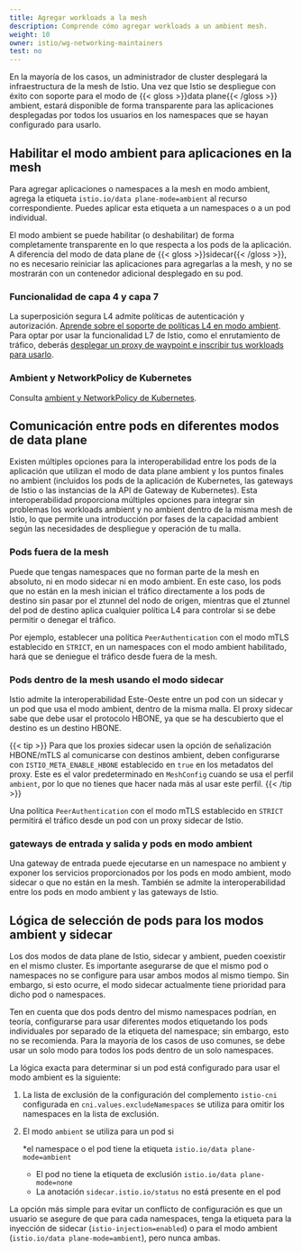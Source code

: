 ```yaml
---
title: Agregar workloads a la mesh
description: Comprende cómo agregar workloads a un ambient mesh.
weight: 10
owner: istio/wg-networking-maintainers
test: no
---
```


En la mayoría de los casos, un administrador de cluster desplegará la infraestructura de la mesh de Istio. Una vez que Istio se despliegue con éxito con soporte para el modo de {{< gloss >}}data plane{{< /gloss >}} ambient, estará disponible de forma transparente para las aplicaciones desplegadas por todos los usuarios en los namespaces que se hayan configurado para usarlo.

## Habilitar el modo ambient para aplicaciones en la mesh

Para agregar aplicaciones o namespaces a la mesh en modo ambient, agrega la etiqueta `istio.io/data plane-mode=ambient` al recurso correspondiente. Puedes aplicar esta etiqueta a un namespaces o a un pod individual.

El modo ambient se puede habilitar (o deshabilitar) de forma completamente transparente en lo que respecta a los pods de la aplicación. A diferencia del modo de data plane de {{< gloss >}}sidecar{{< /gloss >}}, no es necesario reiniciar las aplicaciones para agregarlas a la mesh, y no se mostrarán con un contenedor adicional desplegado en su pod.

### Funcionalidad de capa 4 y capa 7

La superposición segura L4 admite políticas de autenticación y autorización. [Aprende sobre el soporte de políticas L4 en modo ambient](/es/docs/ambient/usage/l4-policy/). Para optar por usar la funcionalidad L7 de Istio, como el enrutamiento de tráfico, deberás [desplegar un proxy de waypoint e inscribir tus workloads para usarlo](/es/docs/ambient/usage/waypoint/).

### Ambient y NetworkPolicy de Kubernetes

Consulta [ambient y NetworkPolicy de Kubernetes](/es/docs/ambient/usage/networkpolicy/).

## Comunicación entre pods en diferentes modos de data plane

Existen múltiples opciones para la interoperabilidad entre los pods de la aplicación que utilizan el modo de data plane ambient y los puntos finales no ambient (incluidos los pods de la aplicación de Kubernetes, las gateways de Istio o las instancias de la API de Gateway de Kubernetes). Esta interoperabilidad proporciona múltiples opciones para integrar sin problemas los workloads ambient y no ambient dentro de la misma mesh de Istio, lo que permite una introducción por fases de la capacidad ambient según las necesidades de despliegue y operación de tu malla.

### Pods fuera de la mesh

Puede que tengas namespaces que no forman parte de la mesh en absoluto, ni en modo sidecar ni en modo ambient. En este caso, los pods que no están en la mesh inician el tráfico directamente a los pods de destino sin pasar por el ztunnel del nodo de origen, mientras que el ztunnel del pod de destino aplica cualquier política L4 para controlar si se debe permitir o denegar el tráfico.

Por ejemplo, establecer una política `PeerAuthentication` con el modo mTLS establecido en `STRICT`, en un namespaces con el modo ambient habilitado, hará que se deniegue el tráfico desde fuera de la mesh.

### Pods dentro de la mesh usando el modo sidecar

Istio admite la interoperabilidad Este-Oeste entre un pod con un sidecar y un pod que usa el modo ambient, dentro de la misma malla. El proxy sidecar sabe que debe usar el protocolo HBONE, ya que se ha descubierto que el destino es un destino HBONE.

{{< tip >}}
Para que los proxies sidecar usen la opción de señalización HBONE/mTLS al comunicarse con destinos ambient, deben configurarse con `ISTIO_META_ENABLE_HBONE` establecido en `true` en los metadatos del proxy. Este es el valor predeterminado en `MeshConfig` cuando se usa el perfil `ambient`, por lo que no tienes que hacer nada más al usar este perfil.
{{< /tip >}}

Una política `PeerAuthentication` con el modo mTLS establecido en `STRICT` permitirá el tráfico desde un pod con un proxy sidecar de Istio.

### gateways de entrada y salida y pods en modo ambient

Una gateway de entrada puede ejecutarse en un namespace no ambient y exponer los servicios proporcionados por los pods en modo ambient, modo sidecar o que no están en la mesh. También se admite la interoperabilidad entre los pods en modo ambient y las gateways de Istio.

## Lógica de selección de pods para los modos ambient y sidecar

Los dos modos de data plane de Istio, sidecar y ambient, pueden coexistir en el mismo cluster. Es importante asegurarse de que el mismo pod o namespaces no se configure para usar ambos modos al mismo tiempo. Sin embargo, si esto ocurre, el modo sidecar actualmente tiene prioridad para dicho pod o namespaces.

Ten en cuenta que dos pods dentro del mismo namespaces podrían, en teoría, configurarse para usar diferentes modos etiquetando los pods individuales por separado de la etiqueta del namespace; sin embargo, esto no se recomienda. Para la mayoría de los casos de uso comunes, se debe usar un solo modo para todos los pods dentro de un solo namespaces.

La lógica exacta para determinar si un pod está configurado para usar el modo ambient es la siguiente:

1. La lista de exclusión de la configuración del complemento `istio-cni` configurada en `cni.values.excludeNamespaces` se utiliza para omitir los namespaces en la lista de exclusión.
1. El modo `ambient` se utiliza para un pod si

    *el namespace o el pod tiene la etiqueta `istio.io/data plane-mode=ambient`
    * El pod no tiene la etiqueta de exclusión `istio.io/data plane-mode=none`
    * La anotación `sidecar.istio.io/status` no está presente en el pod

La opción más simple para evitar un conflicto de configuración es que un usuario se asegure de que para cada namespaces, tenga la etiqueta para la inyección de sidecar (`istio-injection=enabled`) o para el modo ambient (`istio.io/data plane-mode=ambient`), pero nunca ambas.
